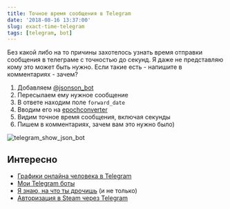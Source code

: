 ```yaml
---
title: Точное время сообщения в Telegram
date: '2018-08-16 13:37:00'
slug: exact-time-telegram
tags: [telegram, bot]
---
```


Без какой либо на то причины захотелось узнать время отправки сообщения в телеграме с точностью до секунд. Я даже не представляю кому это может быть нужно. Если такие есть - напишите в комментариях - зачем?

1. Добавляем [@jsonson_bot](https://t.me/jsonson_bot)
2. Пересылаем ему нужное сообщение
3. В ответе находим поле `forward_date`
4. Вводим его на [epochconverter](https://www.epochconverter.com)
5. Видим точное время сообщения, включая секунды
6. Пишем в комментариях, зачем вам это нужно было)

![telegram_show_json_bot](https://s3.blog.amd-nick.me/2018/08/telegram_show_json_bot.png)

## Интересно
-  [Графики онлайна человека в Telegram](2020-12-23-telegram-online-chart.md)
- [Мои Telegram боты](my-telegram-bots)
- [Я знаю, на что ты дрочишь](2022-05-19-telegram-osint.md) (и не только)
- [Авторизация в Steam через Telegram](2020-01-29-steam-telegram-authenticator.md)
